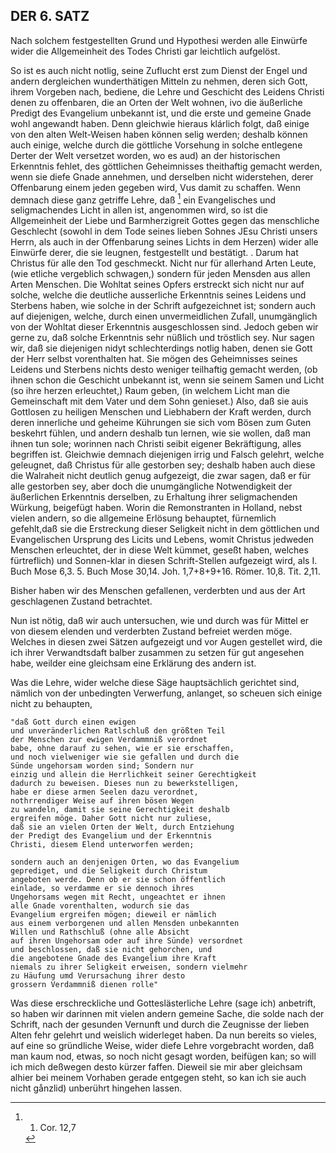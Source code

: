 <!-- Seite 163 -->

DER 6. SATZ
-----------

Nach solchem festgestellten Grund und Hypothesi 
werden alle Einwürfe wider die Allgemeinheit des 
Todes Christi gar leichtlich aufgelöst. 

So ist es auch nicht notlig, seine Zuflucht erst zum 
Dienst der Engel und andern dergleichen wunderthätigen
Mitteln zu nehmen, deren sich Gott, ihrem 
Vorgeben nach, bediene, die Lehre und Geschicht
des Leidens Christi denen zu offenbaren, die 
an Orten der Welt wohnen, ivo die äußerliche Predigt
des Evangelium unbekannt ist, und die erste und gemeine
Gnade wohl angewandt haben. Denn gleichwie
hieraus klárlich folgt, daß einige von den alten 
Welt-Weisen haben können selig werden; deshalb können
auch einige, welche durch die göttliche Vorsehung
in solche entlegene Derter der Welt versetzet 
worden, wo es aud) an der historischen Erkenntnis 
fehlet, des göttlichen Geheimnisses theithaftig gemacht
werden, wenn sie diefe Gnade annehmen, und 
derselben nicht widerstehen, derer Offenbarung 
einem jeden gegeben wird, Vus damit zu schaffen.
Wenn demnach diese ganz getriffe Lehre, daß [^k6f1]
ein Evangelisches und seligmachendes Licht in 
allen ist, angenommen wird, so ist die Allgemeinheit
der Liebe und Barmherzigreit Gottes gegen das 
menschliche Geschlecht (sowohl in dem Tode seines 
lieben Sohnes JEsu Christi unsers Herrn, als auch 
in der Offenbarung seines  Lichts in dem Herzen) wider
alle Einwürfe derer, die sie leugnen, festgestellt 
und bestätigt. . Darum hat Christus für alle<!-- Seite 164 --><!-- content-0127.xml -->
den Tod geschmeckt. Nicht nur für allerhand
Arten Leute, (wie etliche vergeblich schwagen,) sondern
für jeden Mensden aus allen Arten Menschen.
Die Wohltat seines Opfers erstreckt sich nicht nur
auf solche, welche die deutliche ausserliche Erkenntnis
seines Leidens und Sterbens haben, wie solche in der
Schrift aufgezeichnet ist; sondern auch auf diejenigen,
welche, durch einen unvermeidlichen Zufall,
unumgänglich von der Wohltat dieser Erkenntnis
ausgeschlossen sind. Jedoch geben wir gerne zu,
daß solche Erkenntnis sehr nüßlich und tröstlich sey.
Nur sagen wir, daß sie diejenigen nidyt schlechterdings
notlig haben, denen sie Gott der Herr selbst
vorenthalten hat. Sie mögen des Geheimnisses
seines Leidens und Sterbens nichts desto weniger
teilhaftig gemacht werden, (ob ihnen schon die Geschicht
unbekannt ist, wenn sie seinem Samen und
Licht (so ihre herzen erleuchtet,) Raum geben,
(in welchem Licht man die Gemeinschaft mit
dem Vater und dem Sohn genieset.) Also, daß
sie auis Gottlosen zu heiligen Menschen und Liebhabern
der Kraft werden, durch deren innerliche und geheime
Kührungen sie sich vom Bösen zum Guten beskehrt
fühlen, und andern deshalb tun lernen, wie
sie wollen, daß man ihnen tun sole; worinnen
nach Christi seibit eigener Bekräftigung, alles begriffen
ist. Gleichwie demnach diejenigen irrig und
Falsch gelehrt, welche geleugnet, daß Christus für
alle gestorben sey; deshalb haben auch diese die Walraheit
nicht deutlich genug aufgezeigt, die zwar sagen,
daß er für alle gestorben sey, aber doch die unumgängliche
Notwendigkeit der äußerlichen Erkenntnis
derselben, zu Erhaltung ihrer seligmachenden Würkung,
beigefügt haben. Worin die Remonstranten
in Holland, nebst vielen andern, so die allgemeine
Erlösung behauptet, fürnemlich gefehlt,daß sie<!-- Seite 165 -->
die Erstreckung dieser Seligkeit nicht in dem göttlichen
und Evangelischen Ursprung des Licits und
Lebens, womit Christus jedweden Menschen
erleuchtet, der in diese Welt kümmet, geseßt haben,
welches fürtreflich) und Sonnen-klar in diesen
Schrift-Stellen aufgezeigt wird, als I. Buch Mose 6,3.
5. Buch Mose 30,14. Joh. 1,7+8+9+16. Römer. 10,8.
Tit. 2,11.

Bisher haben wir des Menschen gefallenen, verderbten
und aus der Art geschlagenen Zustand betrachtet.

Nun ist nötig, daß wir auch untersuchen, wie
und durch was für Mittel er von diesem elenden
und verderbten Zustand befreiet werden möge.
Welches in diesen zwei Sätzen aufgezeigt und vor
Augen gestellet wird, die ich ihrer Verwandtsdaft
balber zusammen zu setzen für gut angesehen habe,
weilder eine gleichsam eine Erklärung des andern ist.

Was die Lehre, wider welche diese Säge hauptsächlich
gerichtet sind, nämlich von der unbedingten
Verwerfung, anlanget, so scheuen sich einige
nicht zu behaupten, 

    "daß Gott durch einen ewigen
    und unveränderlichen Ratlschluß den größten Teil
    der Menschen zur ewigen Verdammniß verordnet
    babe, ohne darauf zu sehen, wie er sie erschaffen,
    und noch vielweniger wie sie gefallen und durch die
    Sünde ungehorsam worden sind; Sondern nur
    einzig und allein die Herrlichkeit seiner Gerechtigkeit
    dadurch zu beweisen. Dieses nun zu bewerkstelligen,
    habe er diese armen Seelen dazu verordnet, 
    nothrrendiger Weise auf ihren bösen Wegen
    zu wandeln, damit sie seine Gerechtigkeit deshalb
    ergreifen möge. Daher Gott nicht nur zuliese,
    daß sie an vielen Orten der Welt, durch Entziehung
    der Predigt des Evangelium und der Erkenntnis
    Christi, diesem Elend unterworfen werden; 
<!-- Seite 166 -->
    sondern auch an denjenigen Orten, wo das Evangelium
    geprediget, und die Seligkeit durch Christum
    angeboten werde. Denn ob er sie schon öffentlich
    einlade, so verdamme er sie dennoch ihres
    Ungehorsams wegen mit Recht, ungeachtet er ihnen
    alle Gnade vorenthalten, wodurch sie das
    Evangelium ergreifen mögen; dieweil er nämlich
    aus einem verborgenen und allen Mensden unbekannten
    Willen und Rathschluß (ohne alle Absicht
    auf ihren Ungehorsam oder auf ihre Sünde) versordnet
    und beschlossen, daß sie nicht gehorchen, und
    die angebotene Gnade des Evangelium ihre Kraft
    niemals zu ihrer Seligkeit erweisen, sondern vielmehr
    zu Häufung umd Verursachung ihrer desto
    grossern Verdammniß dienen rolle"

Was diese erschreckliche und Gotteslästerliche
Lehre (sage ich) anbetrift, so haben wir darinnen
mit vielen andern gemeine Sache, die solde nach
der Schrift, nach der gesunden Vernunft und durch
die Zeugnisse der lieben Alten fehr gelehrt und weislich
widerleget haben. Da nun bereits so vieles,
auf eine so gründliche Weise, wider diefe Lehre vorgebracht
worden, daß man kaum nod, etwas, so noch
nicht gesagt worden, beifügen kan; so will ich mich
deßwegen desto kürzer faffen. Dieweil sie mir aber
gleichsam alhier bei meinem Vorhaben gerade entgegen
 steht, so kan ich sie auch nicht gånzlid) unberührt
hingehen lassen.

[^k6f1]: 1. Cor. 12,7